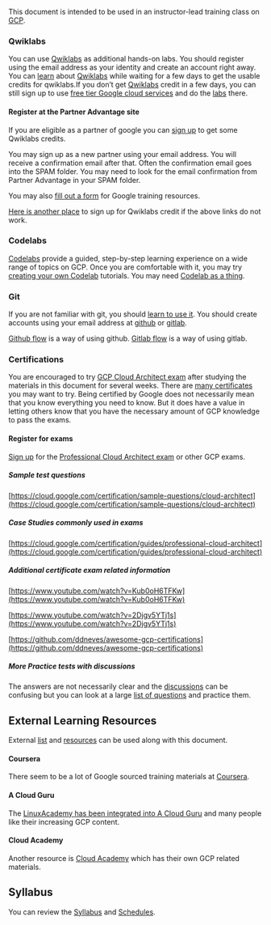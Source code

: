 
This document is intended to be used in an instructor-lead training class on [GCP](GCP-Learning).

### Qwiklabs

You can use [Qwiklabs](https://www.qwiklabs.com/) as additional hands-on labs.  You should register using the  email address as your identity and create an account right away.  You can [learn]( https://www.youtube.com/watch?v=ew-r46FmzSM&list=PLIivdWyY5sqKOsBSMDTF0M76nXeChgh5D  ) about [Qwiklabs](https://googlecourses.qwiklabs.com/) while waiting for a few days to get the usable credits for qwiklabs.If you don’t get [Qwiklabs](https://www.qwiklabs.com/focuses/2794?catalog_rank=%7B%22rank%22%3A1%2C%22num_filters%22%3A0%2C%22has_search%22%3Atrue%7D&parent=catalog&search_id=7467708) credit in a few days, you can still sign up to use [free tier Google cloud services](https://cloud.google.com/free) and do the [labs]( https://www.youtube.com/user/yogaarsa/playlists  ) there.


#### Register at the Partner Advantage site

If you are eligible as a partner of google you can [sign up](https://www.partneradvantage.goog/GCPPRM/s/partneradvantageportallogin?language=en_US) to get some Qwiklabs credits.

You may sign up as a new partner using your email address. You will receive a confirmation email after that. Often the confirmation email goes into the SPAM folder.  You may need to look for the email confirmation from Partner Advantage in your SPAM folder.

You may also [fill out a form](https://inthecloud.withgoogle.com/partner-training/request-training-resources.html) for Google training resources.

[Here is another place](  https://inthecloud.withgoogle.com/training-discount/register.html ) to sign up for Qwiklabs credit if the above links do not work.


### Codelabs

[Codelabs](https://codelabs.developers.google.com/) provide a guided, step-by-step learning experience on a wide range of topics on GCP.
Once you are comfortable with it, you may try [creating your own Codelab](https://medium.com/@zarinlo/publish-technical-tutorials-in-google-codelab-format-b07ef76972cd) tutorials. You may need [Codelab as a thing](https://github.com/zarinlo/tools).

### Git

If you are not familiar with git, you should [learn to use it]((https://www.youtube.com/watch?v=HVsySz-h9r4)). You should create accounts using your  email address at [github](https://www.youtube.com/watch?reload=9&v=w3jLJU7DT5E) or [gitlab](https://www.youtube.com/watch?v=7q9Y1Cv-ib0).

[Github flow](https://guides.github.com/introduction/flow/) is a way of using github.
[Gitlab flow](https://about.gitlab.com/blog/2014/09/29/gitlab-flow/) is a way of using gitlab.

### Certifications

You are encouraged to try [GCP Cloud Architect exam](https://cloud.google.com/certification/guides/professional-cloud-architect) after studying the 
materials in this document for several weeks.  There are [many certificates](https://cloud.google.com/certification) you may want to try.
Being certified by Google does not necessarily mean that you know everything you need to know. But it does have a value in letting others
know that you have the necessary amount of GCP knowledge to pass the exams.

#### Register for exams

[Sign up]( https://cloud.google.com/certification/register  ) for the [Professional Cloud Architect exam](https://cloud.google.com/certification/guides/professional-cloud-architect) or other GCP exams.

##### Sample test questions

[https://cloud.google.com/certification/sample-questions/cloud-architect](https://cloud.google.com/certification/sample-questions/cloud-architect)

##### Case Studies commonly used in exams

[https://cloud.google.com/certification/guides/professional-cloud-architect](https://cloud.google.com/certification/guides/professional-cloud-architect)

##### Additional certificate exam related information

[https://www.youtube.com/watch?v=Kub0oH6TFKw](https://www.youtube.com/watch?v=Kub0oH6TFKw)

[https://www.youtube.com/watch?v=2Djgv5YTj1s](https://www.youtube.com/watch?v=2Djgv5YTj1s)

[https://github.com/ddneves/awesome-gcp-certifications](https://github.com/ddneves/awesome-gcp-certifications)

##### More Practice tests with discussions

The answers are not necessarily clear and the [discussions](https://www.examtopics.com/exams/google/professional-cloud-architect) can be confusing but you can look at a large [list of questions](https://www.gcp-examquestions.com/category/gcp-practice-questions/) and practice them.

## External Learning Resources

External [list](https://www.guru99.com/best-google-course.html) and [resources](https://medium.com/javarevisited/my-favorite-free-google-cloud-platform-gcp-professional-cloud-developer-certification-courses-856ef69a56bb) can be used along with this document. 

#### Coursera

There seem to be a lot of Google sourced training materials at [Coursera](https://www.coursera.org/).

#### A Cloud Guru

The [LinuxAcademy has been integrated into A Cloud Guru](https://acloudguru.com/) and many people like their increasing GCP content.

#### Cloud Academy 

Another resource is [Cloud Academy](https://cloudacademy.com/) which has their own GCP related materials.

## Syllabus

You can review the [Syllabus](Syllabus) and [Schedules](Schedules).
